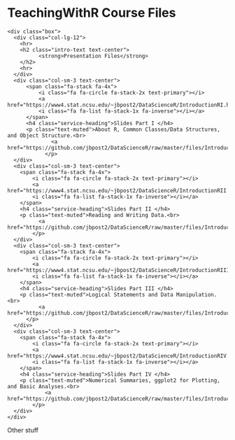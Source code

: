TeachingWithR Course Files
================

<head>

<link href="//maxcdn.bootstrapcdn.com/font-awesome/4.2.0/css/font-awesome.min.css" rel="stylesheet">

</head>

<div class="container">

<div class="row">

    <div class="box">
      <div class="col-lg-12">
        <hr>
        <h2 class="intro-text text-center">
              <strong>Presentation Files</strong>
        </h2>
        <hr>
      </div>
      <div class="col-sm-3 text-center">
          <span class="fa-stack fa-4x">
              <i class="fa fa-circle fa-stack-2x text-primary"></i>
              <a href="https://www4.stat.ncsu.edu/~jbpost2/DataScienceR/IntroductionRI.html#1">
              <i class="fa fa-list fa-stack-1x fa-inverse"></i></a>
          </span>
          <h4 class="service-heading">Slides Part I </h4>
          <p class="text-muted">About R, Common Classes/Data Structures, and Object Structure.<br>
                  <a href="https://github.com/jbpost2/DataScienceR/raw/master/files/IntroductionRI.pdf">PDF</a>
                </p>
      </div>
      <div class="col-sm-3 text-center">
        <span class="fa-stack fa-4x">
            <i class="fa fa-circle fa-stack-2x text-primary"></i>
            <a href="https://www4.stat.ncsu.edu/~jbpost2/DataScienceR/IntroductionRII.html#1">
            <i class="fa fa-list fa-stack-1x fa-inverse"></i></a>
        </span>
        <h4 class="service-heading">Slides Part II </h4> 
        <p class="text-muted">Reading and Writing Data.<br>
              <a href="https://github.com/jbpost2/DataScienceR/raw/master/files/IntroductionRII.pdf">PDF</a> 
            </p>
      </div>
      <div class="col-sm-3 text-center">
        <span class="fa-stack fa-4x">
            <i class="fa fa-circle fa-stack-2x text-primary"></i>
            <a href="https://www4.stat.ncsu.edu/~jbpost2/DataScienceR/IntroductionRIII.html#1">
            <i class="fa fa-list fa-stack-1x fa-inverse"></i></a>
        </span>
        <h4 class="service-heading">Slides Part III </h4>
        <p class="text-muted">Logical Statements and Data Manipulation.<br>
              <a href="https://github.com/jbpost2/DataScienceR/raw/master/files/IntroductionRIII.pdf">PDF</a> 
          </p>
      </div>
      <div class="col-sm-3 text-center">
        <span class="fa-stack fa-4x">
            <i class="fa fa-circle fa-stack-2x text-primary"></i>
            <a href="https://www4.stat.ncsu.edu/~jbpost2/DataScienceR/IntroductionRIV.html#1">
            <i class="fa fa-list fa-stack-1x fa-inverse"></i></a>
        </span>
        <h4 class="service-heading">Slides Part IV </h4>
        <p class="text-muted">Numerical Summaries, ggplot2 for Plotting, and Basic Analyses.<br>
                <a href="https://github.com/jbpost2/DataScienceR/raw/master/files/IntroductionRIV.pdf">PDF</a>
            </p>
      </div>
    </div>

</div>

</div>

Other stuff
